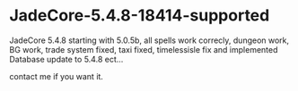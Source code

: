 JadeCore-5.4.8-18414-supported
==============================

JadeCore 5.4.8 starting with 5.0.5b, 
all spells work correcly, 
dungeon work, 
BG work, 
trade system fixed, 
taxi fixed, 
timelessisle fix and implemented 
Database update to 5.4.8
ect...

contact me if you want it.
